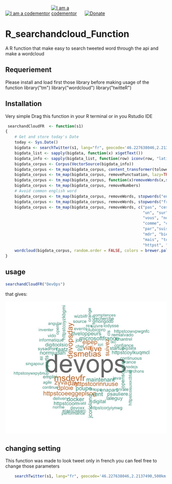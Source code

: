 <a href="http://bitly.com/2grT54q"><img src="https://cdn.codementor.io/badges/i_am_a_codementor_dark.svg" alt="I am a codementor" style="max-width:100%"/></a> <a href="http://bitly.com/2grT54q"><img src="https://cdn.auth0.com/blog/machine-learning-1/R_logo.png" alt="I am a codementor" style="max-width:20%"/></a> 
 [![Donate](https://www.paypalobjects.com/en_US/i/btn/btn_donateCC_LG.gif)](https://www.paypal.com/cgi-bin/webscr?cmd=_s-xclick&hosted_button_id=WX4EKLLLV49WG)

# R_searchandcloud_Function
A R function that make easy to search tweeted word through the api and make a wordcloud

## Requeriement
Please install and load first those library before making usage of the function
library("tm")
library("wordcloud")
library("twitteR")

## Installation
Very simple Drag this function in your R terminal or in you Rstudio IDE

```R
 searchandCloudFR  <- function(s1)
{   
    # Get and store today's Date
    today <- Sys.Date()
    bigdata <- searchTwitter(s1, lang="fr", geocode='46.227638046,2.2137490,500km', since=toString(today), n=1000)
    bigdata_list <- sapply(bigdata, function(x) x$getText())
    bigdata_info <- sapply(bigdata_list, function(row) iconv(row, "latin1", "ASCII", sub=""))
    bigdata_corpus <- Corpus(VectorSource(bigdata_info))
    bigdata_corpus <- tm_map(bigdata_corpus, content_transformer(tolower), lazy=TRUE)
    bigdata_corpus <- tm_map(bigdata_corpus, removePunctuation, lazy=TRUE)
    bigdata_corpus <- tm_map(bigdata_corpus, function(x)removeWords(x,stopwords()), lazy=TRUE)
    bigdata_corpus <- tm_map(bigdata_corpus, removeNumbers)
    # Avoid common english word
    bigdata_corpus <- tm_map(bigdata_corpus, removeWords, stopwords("english"))
    bigdata_corpus <- tm_map(bigdata_corpus, removeWords, stopwords("french"))
    bigdata_corpus <- tm_map(bigdata_corpus, removeWords, c("pas", "cest", "une", "pour", "avec", "sans",
                                                            "un", "sur", "sous", "les", "le", "des", "dans", "quand", "qui", "quoi", "que", "pour", "sont",
                                                            "vous", "nous", "cette", "cet", "ce", "ma", "ta", "sa", "rien", "plus", "moins", "aussi",
                                                            "comme", "comment", "chez", "depuis", "quil",
                                                            "par","suis", "jai", "avais", "veux", "est", "fait", "que", "jvien", "venez",
                                                            "mdr", "bientt",
                                                            "mais", "toi", "lui", "moi","bon", "ah",
                                                            "httpst", "httpstc" ))
    wordcloud(bigdata_corpus, random.order = FALSE, colors = brewer.pal(8, "Dark2"))
}
```
## usage
```R
searchandCloudFR("DevOps")
```
that gives:

![R_searchandcloud_Function](R_searchandCloud_Function.jpg)

## changing setting
This function was made to look tweet only in french you can feel free to change those parameters
```R
    searchTwitter(s1, lang="fr", geocode='46.227638046,2.2137490,500km', since=toString(today), n=1000)
```
